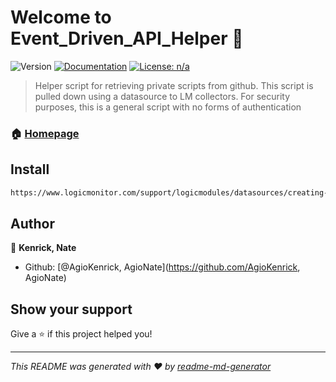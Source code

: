 # Welcome to Event_Driven_API_Helper 👋
![Version](https://img.shields.io/badge/version-1.0-blue.svg?cacheSeconds=2592000)
[![Documentation](https://img.shields.io/badge/documentation-yes-brightgreen.svg)](https://docs.github.com/en/github/authenticating-to-github/keeping-your-account-and-data-secure/creating-a-personal-access-token)
[![License: n/a](https://img.shields.io/badge/License-n/a-yellow.svg)](#)

> Helper script for retrieving private scripts from github. This script is pulled down using a datasource to LM collectors. For security purposes, this is a general script with no forms of authentication

### 🏠 [Homepage](https://github.com/AgioNate/Event_Driven_API_Helper)

## Install

```sh
https://www.logicmonitor.com/support/logicmodules/datasources/creating-managing-datasources/creating-datasources
```

## Author

👤 **Kenrick, Nate**

* Github: [@AgioKenrick, AgioNate](https://github.com/AgioKenrick, AgioNate)

## Show your support

Give a ⭐️ if this project helped you!


***
_This README was generated with ❤️ by [readme-md-generator](https://github.com/kefranabg/readme-md-generator)_